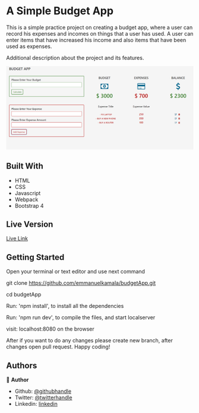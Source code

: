 # A Simple Budget App

This is a simple practice project on creating a budget app, where a user can record his expenses and incomes on things 
that a user has used. A user can enter items that have increased his income and also items that have been used as
expenses.

Additional description about the project and its features.

![screenshot](./dist/images/budget.png)


## Built With

- HTML
- CSS
- Javascript
- Webpack
- Bootstrap 4

## Live Version

[Live Link](https://emmanuelkamala.github.io/budgetApp/)


## Getting Started

Open your terminal or text editor and use next command

  git clone https://github.com/emmanuelkamala/budgetApp.git

  cd budgetApp

  Run: 'npm install', to install all the dependencies

  Run: 'npm run dev', to compile the files, and start localserver

  visit: localhost:8080 on the browser

After if you want to do any changes please create new branch, after changes open pull request.
Happy coding! 


## Authors

👤 **Author**

- Github: [@githubhandle](https://github.com/emmanuelkamala)
- Twitter: [@twitterhandle](https://twitter.com/ejkamala)
- Linkedin: [linkedin](https://linkedin.com/in/emmanuelkamala)


